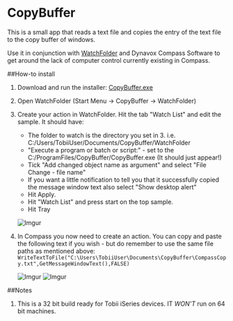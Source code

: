 CopyBuffer
==========

This is a small app that reads a text file and copies the entry of the text file to the copy buffer of windows.

Use it in conjunction with [WatchFolder](http://leelusoft.blogspot.in/2011/10/watch-4-folder-23.html) and Dynavox Compass Software to get around the lack of computer control currently existing in Compass.

##How-to install

1. Download and run the installer: [CopyBuffer.exe](https://s3-eu-west-1.amazonaws.com/script-exes/CopyBuffer.exe)
2. Open WatchFolder (Start Menu -> CopyBuffer -> WatchFolder)
2. Create your action in WatchFolder. Hit the tab "Watch List" and edit the sample. It should have:
    - The folder to watch is the directory you set in 3. i.e. C:/Users/TobiiUser/Documents/CopyBuffer/WatchFolder
    - "Execute a program or batch or script:" - set to the C:/ProgramFiles/CopyBuffer/CopyBuffer.exe (It should just appear!)
    - Tick "Add changed object name as argument" and select "File Change - file name"
    - If you want a little notification to tell you that it successfully copied the message window text also select "Show desktop alert"
    - Hit Apply.
    - Hit "Watch List" and press start on the top sample.
    - Hit Tray

    ![Imgur](http://i.imgur.com/xI45ZaCm.png)

3. In Compass you now need to create an action. You can copy and paste the following text if you wish - but do remember to use the same file paths as mentioned above:
    ``WriteTextToFile("C:\Users\TobiiUser\Documents\CopyBuffer\CompassCopy.txt",GetMessageWindowText(),FALSE)``

    ![Imgur](http://i.imgur.com/gHEFZ1Fm.png)
    ![Imgur](http://i.imgur.com/wAf1gDOm.png)

##Notes

1. This is a 32 bit build ready for Tobii iSeries devices. IT *WON'T* run on 64 bit machines.

